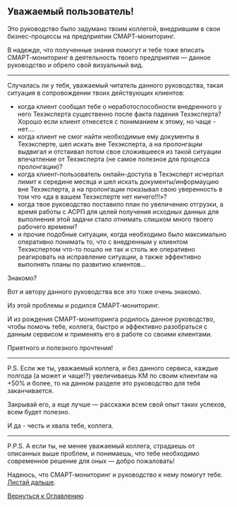 ## Уважаемый пользователь!

Это руководство было задумано твоим коллегой, внедрившим в свои бизнес-процессы на предприятии СМАРТ-мониторинг. 

В надежде, что полученные знания помогут и тебе тоже вписать СМАРТ-мониторинг в деятельность твоего предприятия — данное руководство и обрело свой визуальный вид.

---

Случалась ли у тебя, уважаемый читатель данного руководства, такая ситуация в сопровождении твоих действующих клиентов:
- когда клиент сообщал тебе о неработоспособности внедренного у него Техэксперта существенно после факта падения Техэксперта? Хорошо если клиент отнесется с пониманием к этому, но чаще - нет….
- когда клиент не смог найти необходимые ему документы в Техэксперте, шел искать вне Техэксперта, а на пролонгации выдвигал и отстаивал потом свое сложившееся из такой ситуации впечатление от Техэксперта (не самое полезное для процесса пролонгации)?
- когда клиент-пользователь онлайн-доступа в Техэксперт исчерпал лимит к середине месяца и шел искать документы/информауцию вне Техэксперта, а на пролонгации показывал свою уверенность в том что «да в вашем Техэксперте нет ничего!!!»?
- когда твое руководство поставило план по увеличению отгрузки, а время работы с АСРП для целей получения исходных данных для выполнения этой задачи стало отнимать слишком много твоего рабочего времени?
- и прочие подобные ситуации, когда необходимо было максимально оперативно понимать то, что с внедренным у клиентом Техэкспертом что-то пошло не так и столь же оперативно реагировать на исправление ситуации, а также эффективно выполнять планы по развитию клиентов…

Знакомо?

Вот и автору данного руководства все это тоже очень знакомо. 

Из этой проблемы и родился СМАРТ-мониторинг. 

И из рождения СМАРТ-мониторинга родилось данное руководство, чтобы помочь тебе, коллега, быстро и эффективно разобраться с данным сервисом и применять его в работе со своими клиентами.


Приятного и полезного прочтения!

---

P.S. Если же ты, уважаемый коллега, и без данного сервиса, каждые полгода (а может и чаще!?) увеличиваешь КМ по своим клиентам на +50% и более, 
то на данном разделе это руководство для тебя заканчивается. 

Закрывай его, а еще лучше — расскажи всем свой опыт таких успехов, всем будет полезно. 

И да - честь и хвала тебе, коллега.

---

P.P.S. А если ты, не менее уважаемый коллега, страдаешь от описанных выше проблем, и понимаешь, что тебе необходимо современное решение для оных — добро пожаловать! 

Надеюсь, что СМАРТ-мониторинг и руководство к нему помогут тебе. [Листай дальше](10-how-it-works.md).

[Вернуться к Оглавлению](Readme.md)